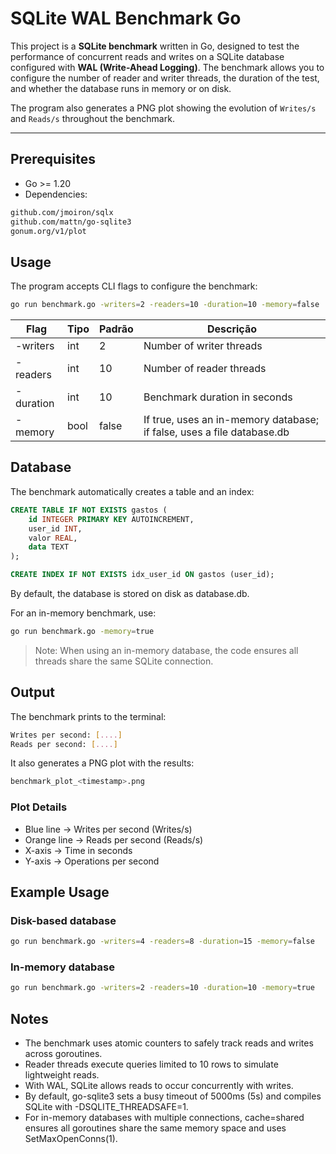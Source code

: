 # SQLite WAL Benchmark Go

This project is a **SQLite benchmark** written in Go, designed to test the performance of concurrent reads and writes on a SQLite database configured with **WAL (Write-Ahead Logging)**. The benchmark allows you to configure the number of reader and writer threads, the duration of the test, and whether the database runs in memory or on disk.

The program also generates a PNG plot showing the evolution of `Writes/s` and `Reads/s` throughout the benchmark.

---

## Prerequisites

- Go >= 1.20
- Dependencies:

```bash
github.com/jmoiron/sqlx
github.com/mattn/go-sqlite3
gonum.org/v1/plot
```

## Usage

The program accepts CLI flags to configure the benchmark:

```bash
go run benchmark.go -writers=2 -readers=10 -duration=10 -memory=false
```
| Flag | Tipo | Padrão	| Descrição |
| -------- | ------- | ------- | ------- |
| -writers | int | 2 | Number of writer threads | 
| -readers | int | 10 | Number of reader threads | 
| -duration | int | 10 | Benchmark duration in seconds | 
| -memory | bool | false | If true, uses an in-memory database; if false, uses a file database.db | 

## Database

The benchmark automatically creates a table and an index:

```sql
CREATE TABLE IF NOT EXISTS gastos (
    id INTEGER PRIMARY KEY AUTOINCREMENT,
    user_id INT,
    valor REAL,
    data TEXT
);

CREATE INDEX IF NOT EXISTS idx_user_id ON gastos (user_id);
```

By default, the database is stored on disk as database.db.

For an in-memory benchmark, use:

```bash
go run benchmark.go -memory=true
```
> Note: When using an in-memory database, the code ensures all threads share the same SQLite connection.

## Output

The benchmark prints to the terminal:

```bash
Writes per second: [....]
Reads per second: [....]
```
It also generates a PNG plot with the results:

```bash
benchmark_plot_<timestamp>.png
```

### Plot Details
- Blue line → Writes per second (Writes/s)
- Orange line → Reads per second (Reads/s)
- X-axis → Time in seconds
- Y-axis → Operations per second

## Example Usage
### Disk-based database
```bash
go run benchmark.go -writers=4 -readers=8 -duration=15 -memory=false
```
### In-memory database
```bash
go run benchmark.go -writers=2 -readers=10 -duration=10 -memory=true
```

## Notes

- The benchmark uses atomic counters to safely track reads and writes across goroutines.
- Reader threads execute queries limited to 10 rows to simulate lightweight reads.
- With WAL, SQLite allows reads to occur concurrently with writes.
- By default, go-sqlite3 sets a busy timeout of 5000ms (5s) and compiles SQLite with -DSQLITE_THREADSAFE=1.
- For in-memory databases with multiple connections, cache=shared ensures all goroutines share the same memory space and uses SetMaxOpenConns(1).

